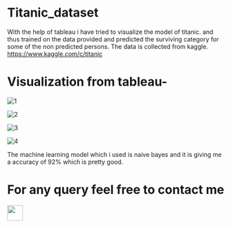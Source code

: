 # Titanic_dataset
With the help of tableau i have tried to visualize the model of titanic. and thus trained on the data provided and predicted the surviving category for some of the non predicted persons.
The data is collected from kaggle.
https://www.kaggle.com/c/titanic

# Visualization from tableau-
![1](https://user-images.githubusercontent.com/34620833/48178650-d40f8880-e340-11e8-97ed-ee90aeae7de2.PNG)

![2](https://user-images.githubusercontent.com/34620833/48178651-d4a81f00-e340-11e8-8ddb-11df966e832a.PNG)

![3](https://user-images.githubusercontent.com/34620833/48178648-d376f200-e340-11e8-80df-aa9e9eee2f77.PNG)

![4](https://user-images.githubusercontent.com/34620833/48178649-d40f8880-e340-11e8-91a8-e00a598f3ccc.PNG)

The machine learning model which i used is naive bayes and it is giving me a accuracy of 92% which is pretty good.

# For any query feel free to contact me
<a href = "https://www.linkedin.com/in/akarsh-somani-266a91155/"><img src = "http://www.iconninja.com/files/863/607/751/network-linkedin-social-connection-circular-circle-media-icon.svg" width="36" height="36"/></a>
